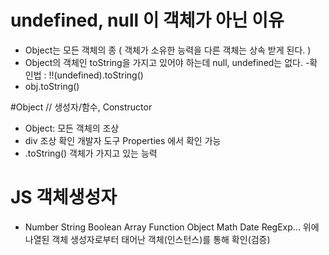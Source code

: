 # undefined, null  이 객체가 아닌 이유
- Object는 모든 객체의 종 ( 객체가 소유한 능력을 다른 객체는 상속 받게 된다. )
- Object의 객체인 toString을 가지고 있어야 하는데 null, undefined는 없다.
-확인법 : !!(undefined).toString()
- obj.toString()

#Object // 생성자/함수, Constructor 
- Object: 모든 객체의 조상 
- div 조상 확인 개발자 도구 Properties 에서 확인 가능 
- .toString() 객체가 가지고 있는 능력

# JS 객체생성자
- Number String Boolean Array Function Object Math Date RegExp...
위에 나열된 객체 생성자로부터 태어난 객체(인스턴스)를 통해 확인(검증)

